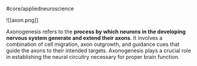 #core/appliedneuroscience 

![[axon.png]]

Axonogenesis refers to the **process by which neurons in the developing nervous system generate and extend their axons**. It involves a combination of cell migration, axon outgrowth, and guidance cues that guide the axons to their intended targets. Axonogenesis plays a crucial role in establishing the neural circuitry necessary for proper brain function.